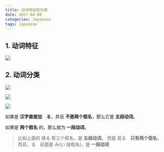 ```yaml
---
title: 动词特征和分类
date: 2017-04-08
categories: Japanese
tags: Japanese
---
```


## 1. 动词特征

![](http://ww4.sinaimg.cn/large/006tNc79gw1fadogttbnrj31kw0x2wil.jpg)

<!-- more -->## 2. 动词分类

![](http://ww3.sinaimg.cn/large/006tNc79gw1fadoi93mdmj31kw0w4wht.jpg)

![](http://ww1.sinaimg.cn/large/006tNc79gw1fadojmviaij31kw0wugqb.jpg)

![](http://ww1.sinaimg.cn/large/006tNc79gw1fadom0nmxtj31kw0w9wic.jpg)

如果是 **汉字直接加　る**，并且 **不是两个假名**，那么它是 **五段动词**。

如果是 **两个假名** 的，那么就为 **一段动词**。

> 比如上面的 帰る 有三个假名，是 **五段动词**。
> 但是 見る　**只有两个假名**，而且，る　前面是 み(い 段假名)，是 **一段动词**
